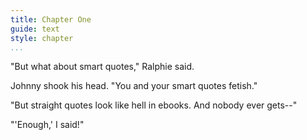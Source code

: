 ```yaml
---
title: Chapter One
guide: text
style: chapter
...
```

"But what about smart quotes," Ralphie said.

Johnny shook his head.
"You and your smart quotes fetish."

"But straight quotes look like hell in ebooks.
And nobody ever gets--"

"'Enough,' I said!"
